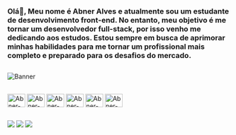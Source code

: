 <h3>Olá👋, Meu nome é Abner Alves e atualmente sou um estudante de desenvolvimento front-end. No entanto, meu objetivo é me tornar um desenvolvedor full-stack, por isso venho me dedicando aos estudos. Estou sempre em busca de aprimorar minhas habilidades para me tornar um profissional mais completo e preparado para os desafios do mercado.</h3>

##

![Banner](https://res.cloudinary.com/superfolio/image/upload/v1620689979/68747470733a2f2f692e70696e696d672e636f6d2f6f726967696e616c732f63362f33332f63322f63363333633230656465383266306530636564376435373064626533613166332e676966_yjuh2s.gif)

<div style="display: inline_block"><br>
  <img align="center" alt="Abner-HTML" height="30" width="40" src="https://cdn.jsdelivr.net/gh/devicons/devicon/icons/html5/html5-original.svg"/>
  <img align="center" alt="Abner-CSS" height="30" width="40" src="https://cdn.jsdelivr.net/gh/devicons/devicon/icons/css3/css3-original.svg"/>
  <img align="center" alt="Abner-Js" height="30" width="40" src="https://cdn.jsdelivr.net/gh/devicons/devicon/icons/javascript/javascript-original.svg"/>
  <img align="center" alt="Abner-bootstrap" height="30" width="40" src="https://cdn.jsdelivr.net/gh/devicons/devicon/icons/bootstrap/bootstrap-original.svg"/>
  <img align="center" alt="Abner-tailwind" height="30" width="40" src="https://cdn.jsdelivr.net/gh/devicons/devicon@latest/icons/tailwindcss/tailwindcss-original.svg" />
  <img align="center" alt="Abner-nextjs" height="30" width="40" src="https://cdn.jsdelivr.net/gh/devicons/devicon@latest/icons/nextjs/nextjs-original.svg" />

</div>

##

<div> 
  <a href="https://instagram.com/abneer_alves" target="_blank"><img src="https://img.shields.io/badge/-Instagram-%23E4405F?style=for-the-badge&logo=instagram&logoColor=white" target="_blank"></a>
  <a href="https://www.linkedin.com/in/abner-alves-8769a425b/" target="_blank"><img src="https://img.shields.io/badge/-LinkedIn-%230077B5?style=for-the-badge&logo=linkedin&logoColor=white" target="_blank"></a> 
  <a href = "mailto:abneralvesmuniz76@gmail.com"><img src="https://img.shields.io/badge/-Gmail-%23333?style=for-the-badge&logo=gmail&logoColor=white" target="_blank"></a> 

</div>

